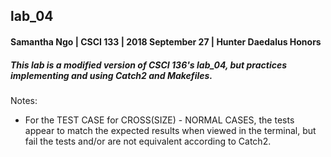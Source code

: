 ## lab_04
#### Samantha Ngo | CSCI 133 | 2018 September 27 | Hunter Daedalus Honors

##### This lab is a modified version of CSCI 136's lab_04, but practices implementing and using Catch2 and Makefiles.

Notes:
- For the TEST CASE for CROSS(SIZE) - NORMAL CASES, the tests appear to match the expected results when viewed in the terminal, but fail the tests and/or are not equivalent according to Catch2.
